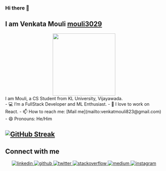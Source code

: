 ### Hi there 👋
<h2> I am Venkata Mouli <a href="https://github.com/mouli3029"> mouli3029 </h2> </a>
<div align="center"> 
 <img src="giphy2.gif" height = "200px"/> 
</div>
I am Mouli, a CS Student from KL University, Vijayawada. <br />
- 💻 I’m a FullStack Developer and ML Enthusiast.
- 👯 I love to work on React.
- 📫 How to reach me: [Mail me](mailto:venkatmouli823@gmail.com)
- 😄 Pronouns: He/Him

[![GitHub Streak](https://github-readme-streak-stats.herokuapp.com/?user=mouli3029&currStreakNum=2FD3EB&fire=pink&sideLabels=F00&theme=highcontrast)](https://git.io/streak-stats)
---
## Connect with me
<div align="center">
 <a href="https://www.linkedin.com/in/venkata-mouli-a347351a0/" target="_blank">
<img src=https://img.shields.io/badge/linkedin-%231E77B5.svg?&style=for-the-badge&logo=linkedin&logoColor=white alt=linkedin style="margin-bottom: 5px;" />
</a>
<a href="https://github.com/mouli3029" target="_blank">
<img src=https://img.shields.io/badge/github-%2324292e.svg?&style=for-the-badge&logo=github&logoColor=white alt=github style="margin-bottom: 5px;" />
</a>
<a href="https://twitter.com/Mouli37888336" target="_blank">
<img src=https://img.shields.io/badge/twitter-%2300acee.svg?&style=for-the-badge&logo=twitter&logoColor=white alt=twitter style="margin-bottom: 5px;" />
</a>
<a href="https://stackoverflow.com/users/13952395/mouli-chowdary" target="_blank">
<img src=https://img.shields.io/badge/stackoverflow-%23F28032.svg?&style=for-the-badge&logo=stackoverflow&logoColor=white alt=stackoverflow style="margin-bottom: 5px;" />
</a>
<a href="https://medium.com/@venkatmouli823" target="_blank">
<img src=https://img.shields.io/badge/medium-%23292929.svg?&style=for-the-badge&logo=medium&logoColor=white alt=medium style="margin-bottom: 5px;" />
</a>  
<a href="https://instagram.com/m.o.u.l.i__" target="_blank">
<img src=https://img.shields.io/badge/instagram-%23000000.svg?&style=for-the-badge&logo=instagram&logoColor=white alt=instagram style="margin-bottom: 5px;" />
</a>
</div>
